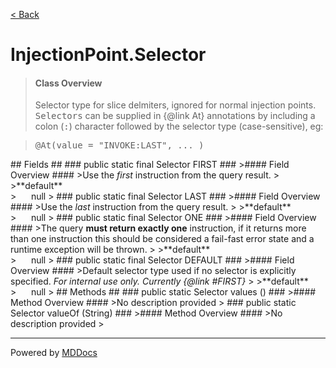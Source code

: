 [< Back](../README.md)
# InjectionPoint.Selector #
>#### Class Overview ####
>Selector type for slice delmiters, ignored for normal injection points.
 <tt>Selectors</tt> can be supplied in {@link At} annotations by including
 a colon (<tt>:</tt>) character followed by the selector type
 (case-sensitive), eg:
 
 <blockquote><pre>&#064;At(value = "INVOKE:LAST", ... )</pre></blockquote>
## Fields ##
### public static final Selector FIRST ###
>#### Field Overview ####
>Use the <em>first</em> instruction from the query result.
>
>**default**<br />
>&nbsp;&nbsp;&nbsp;&nbsp;&nbsp;&nbsp;null
>
### public static final Selector LAST ###
>#### Field Overview ####
>Use the <em>last</em> instruction from the query result.
>
>**default**<br />
>&nbsp;&nbsp;&nbsp;&nbsp;&nbsp;&nbsp;null
>
### public static final Selector ONE ###
>#### Field Overview ####
>The query <b>must return exactly one</b> instruction, if it returns
 more than one instruction this should be considered a fail-fast error
 state and a runtime exception will be thrown.
>
>**default**<br />
>&nbsp;&nbsp;&nbsp;&nbsp;&nbsp;&nbsp;null
>
### public static final Selector DEFAULT ###
>#### Field Overview ####
>Default selector type used if no selector is explicitly specified.
 <em>For internal use only. Currently {@link #FIRST}</em>
>
>**default**<br />
>&nbsp;&nbsp;&nbsp;&nbsp;&nbsp;&nbsp;null
>
## Methods ##
### public static Selector values () ###
>#### Method Overview ####
>No description provided
>
### public static Selector valueOf (String) ###
>#### Method Overview ####
>No description provided
>

---
Powered by [MDDocs](https://github.com/VRCube/MDDocs)